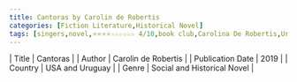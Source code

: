 ```yaml
---
title: Cantoras by Carolin de Robertis
categories: [Fiction Literature,Historical Novel]
tags: [singers,novel,⭐⭐⭐⭐☆☆☆☆☆☆ 4/10,book club,Carolina De Robertis,Uruguay,lesbian]
---
```

        
| Title | Cantoras  |
| Author |  Carolin de Robertis  |
| Publication Date | 2019   |
| Country | USA and Uruguay |
| Genre | Social and Historical Novel  |
        